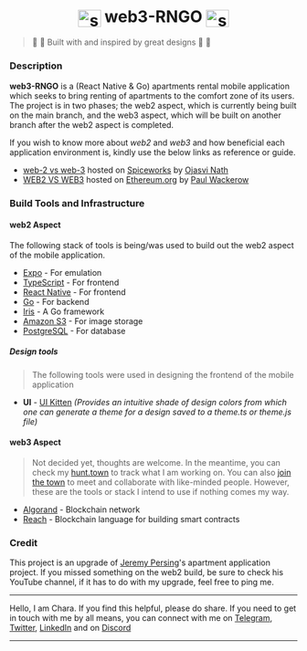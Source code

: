 ## <h1 align="center"><img align="center" src="https://video-public.canva.com/VAD8lnOL18Q/v/d889ead9ee.gif" alt="sparkling star" height="30" width="40" /> web3-RNGO <img align="center" src="https://video-public.canva.com/VAD8lnOL18Q/v/d889ead9ee.gif" alt="sparkling star" height="30" width="40" /></h1>

> :star2: :star2: Built with and inspired by great designs :star2: :star2:

### Description

**web3-RNGO** is a (React Native & Go) apartments rental mobile application which seeks to bring renting of apartments to the comfort zone of its users. The project is in two phases; the web2 aspect, which is currently being built on the main branch, and the web3 aspect, which will be
built on another branch after the web2 aspect is completed.

If you wish to know more about _web2_ and _web3_ and how beneficial each application environment is, kindly use the below links as reference or guide.

- [web-2 vs web-3](https://www.spiceworks.com/tech/tech-general/articles/web-2-vs-web-3/) hosted on [Spiceworks](https://spiceworks.com) by [Ojasvi Nath](https://www.spiceworks.com/user/about/ojasvi-nath)
- [WEB2 VS WEB3](https://ethereum.org/en/developers/docs/web2-vs-web3/) hosted on [Ethereum.org](https://ethereum.org) by [Paul Wackerow](https://github.com/wackerow)

### Build Tools and Infrastructure

#### web2 Aspect

The following stack of tools is being/was used to build out the web2 aspect of the mobile application.

- [Expo](https://expo.dev) - For emulation
- [TypeScript](https://typescriptlang.org) - For frontend
- [React Native](https://reactnative.dev) - For frontend
- [Go](https://go.dev) - For backend
- [Iris](https://iris-go.com) - A Go framework
- [Amazon S3](https://aws.amazon.com/s3/) - For image storage
- [PostgreSQL](https://postgresql.org) - For database

##### Design tools

> The following tools were used in designing the frontend of the mobile application

- **UI** - [UI Kitten](https://eva.design) _(Provides an intuitive shade of design colors from which one can generate a theme for a design saved to a theme.ts or theme.js file)_

#### web3 Aspect

> Not decided yet, thoughts are welcome. In the meantime, you can check my [hunt.town](https://hunt.town/@408656960225935361/) to track what I am working on. You can also [join the town](https://hunt.town/) to meet and collaborate with like-minded people. However, these are the tools or stack I intend to use if nothing comes my way.

- [Algorand](https://algorand.com) - Blockchain network
- [Reach](https://reach.sh) - Blockchain language for building smart contracts

### Credit

This project is an upgrade of [Jeremy Persing](https://www.youtube.com/@jeremypersing4484)'s apartment application project. If you missed something on the web2 build, be sure to check his YouTube channel, if it has to do with my upgrade, feel free to ping me.

---

Hello, I am Chara. If you find this helpful, please do share. If you need to get in touch with me by all means, you can connect with me on [Telegram](https://t.me/CharaD7), [Twitter](https://twitter.com/joy_ayitey), [LinkedIn](http://linkedin.com/in/joy-ayitey-73127699) and on [Discord](https://discordapp.com/users/CharaD7#0898)

---
